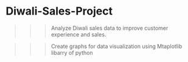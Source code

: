 # Diwali-Sales-Project
>>> Analyze Diwali sales data to improve customer experience and sales.

>>> Create graphs for data visualization using Mtaplotlib libarry of python 

